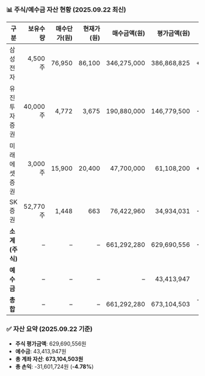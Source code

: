 ### 📊 주식/예수금 자산 현황 (2025.09.22 최신)

| 구분         | 보유수량 | 매수단가(원) | 현재가(원) | 매수금액(원) | 평가금액(원) | 손익금액(원)   | 수익률   |
|--------------|----------:|--------------:|------------:|--------------:|--------------:|----------------:|----------:|
| 삼성전자     | 4,500주  | 76,950       | 86,100     | 346,275,000  | 386,868,825  | +40,593,825    | +11.72%  |
| 유진투자증권 | 40,000주 | 4,772        | 3,675      | 190,880,000  | 146,779,500  | -44,115,500    | -23.11%  |
| 미래에셋증권 | 3,000주  | 15,900       | 20,400     | 47,700,000   | 61,108,200   | +13,408,200    | +28.11%  |
| SK증권       | 52,770주 | 1,448        | 663        | 76,422,960   | 34,934,031   | -41,488,929    | -54.29%  |
| **소계(주식)** | –        | –            | –          | 661,292,280  | 629,690,556  | -31,601,724    | -4.78%   |
| **예수금**   | –        | –            | –          | –            | 43,413,947   | –              | –        |
| **총합**     | –        | –            | –          | 661,292,280  | 673,104,503  | -31,601,724 (주식 손익) | – |

### ✅ 자산 요약 (2025.09.22 기준)

- **주식 평가금액**: 629,690,556원  
- **예수금**: 43,413,947원  
- **총 계좌 자산**: **673,104,503원**  
- **총 손익**: -31,601,724원 (**-4.78%**)
